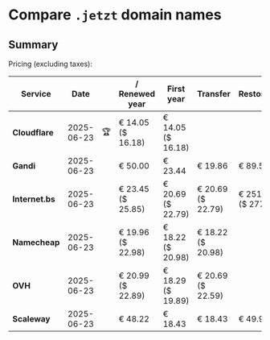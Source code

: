 # Compare `.jetzt` domain names

## Summary

Pricing (excluding taxes):

| Service | Date |  | / Renewed year | First year | Transfer | Restoration |
|--|--|--|--|--|--|--|
| **Cloudflare** | 2025-06-23 | 🏆 | € 14.05<br>($ 16.18) | € 14.05<br>($ 16.18) |  |  |
| **Gandi** | 2025-06-23 |  | € 50.00 | € 23.44 | € 19.86 | € 89.56 |
| **Internet.bs** | 2025-06-23 |  | € 23.45<br>($ 25.85) | € 20.69<br>($ 22.79) | € 20.69<br>($ 22.79) | € 251.45<br>($ 277.05) |
| **Namecheap** | 2025-06-23 |  | € 19.96<br>($ 22.98) | € 18.22<br>($ 20.98) | € 18.22<br>($ 20.98) |  |
| **OVH** | 2025-06-23 |  | € 20.99<br>($ 22.89) | € 18.29<br>($ 19.89) | € 20.69<br>($ 22.59) |  |
| **Scaleway** | 2025-06-23 |  | € 48.22 | € 18.43 | € 18.43 | € 49.99 |
